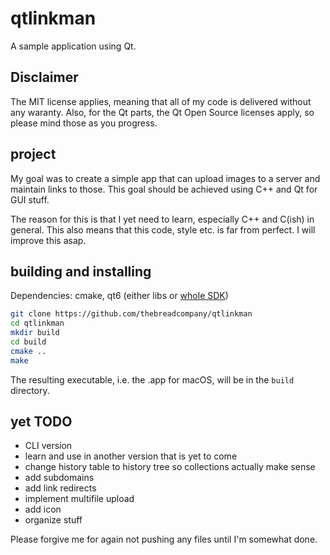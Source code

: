 # qtlinkman

A sample application using Qt.

## Disclaimer

The MIT license applies, meaning that all of my code is delivered without any waranty. Also, for the Qt parts, the Qt Open Source licenses apply, so please mind those as you progress.

## project

My goal was to create a simple app that can upload images to a server and maintain links to those. This goal should be achieved using C++ and Qt for GUI stuff. 

The reason for this is that I yet need to learn, especially C++ and C(ish) in general. This also means that this code, style etc. is far from perfect. I will improve this asap.

## building and installing

Dependencies: cmake, qt6 (either libs or [whole SDK](https://www.qt.io/download-qt-installer-oss))

```bash
git clone https://github.com/thebreadcompany/qtlinkman
cd qtlinkman
mkdir build
cd build
cmake ..
make
```

The resulting executable, i.e. the .app for macOS, will be in the `build` directory.

## yet TODO

- CLI version
- learn and use in another version that is yet to come
- change history table to history tree so collections actually make sense
- add subdomains
- add link redirects
- implement multifile upload
- add icon
- organize stuff

Please forgive me for again not pushing any files until I'm somewhat done.
